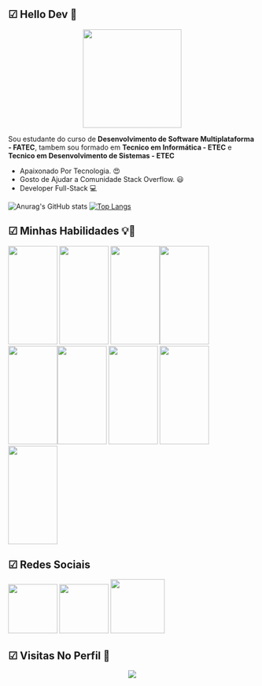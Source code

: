## ☑ Hello Dev 👊
<p align="center">
<img width="200px" src="https://i.pinimg.com/originals/26/6f/4e/266f4e921360ef518df4dd7e95a2b922.gif"></p>

Sou estudante do curso de **Desenvolvimento de Software Multiplataforma - FATEC**, tambem sou formado em **Tecnico em Informática - ETEC** e **Tecnico em Desenvolvimento de Sistemas - ETEC**

-  Apaixonado Por Tecnologia. 😍
- Gosto de Ajudar a Comunidade Stack Overflow. 😃
- Developer Full-Stack 💻



![Anurag's GitHub stats](https://github-readme-stats.vercel.app/api?username=Zereis240620&show_icons=true&theme=tokyonight)
[![Top Langs](https://github-readme-stats.vercel.app/api/top-langs/?username=Zereis240620&layout=compact)](https://github.com/Zereis240620/github-readme-stats)
## ☑ Minhas Habilidades 💡🚀
<p float="left">
<img width="100px" 
	 height="200px"
src="https://cdn.jsdelivr.net/gh/devicons/devicon/icons/php/php-original.svg" />
<img width="100px"  
height="200px"
src="https://cdn.jsdelivr.net/gh/devicons/devicon/icons/javascript/javascript-original.svg" />
<img width="100px"  
height="200px"	src="https://cdn.jsdelivr.net/gh/devicons/devicon/icons/nodejs/nodejs-original-wordmark.svg" /><img width="100px"  
height="200px"	src="https://cdn.jsdelivr.net/gh/devicons/devicon/icons/python/python-original.svg" /><img width="100px"
height="200px" src="https://cdn.jsdelivr.net/gh/devicons/devicon/icons/mysql/mysql-original-wordmark.svg" /><img width="100px"
height="200px"
src="https://cdn.jsdelivr.net/gh/devicons/devicon/icons/postgresql/postgresql-original-wordmark.svg" />
<img 
width="100px"
height="200px"
src="https://cdn.jsdelivr.net/gh/devicons/devicon/icons/apache/apache-original-wordmark.svg" />
<img 
width="100px"
height="200px"
src="https://cdn.jsdelivr.net/gh/devicons/devicon/icons/html5/html5-original.svg" />
<img 
width="100px"
height="200px"
src="https://cdn.jsdelivr.net/gh/devicons/devicon/icons/css3/css3-original-wordmark.svg" />
</p>

## ☑ Redes Sociais
<a href="https://www.linkedin.com/in/jos%C3%A9-reis-m-de-oliveira-b16a55177">
<img width="100px" src="https://cdn-icons-png.flaticon.com/512/174/174857.png"></a>
<a href="https://stackexchange.com/users/14761443/z%c3%a9-reis-m-olliver"><img width="100px" src="https://cdn-icons-png.flaticon.com/512/2111/2111628.png"></a>
<a href="https://www.instagram.com/zrmolliver/"><img width="110px" src="https://cdn4.iconfinder.com/data/icons/picons-social/57/38-instagram-3-512.png"></a>

## ☑ Visitas No Perfil 👀
<p align="center"> 
   <img alingn="center" src="https://profile-counter.glitch.me/Zereis240620/count.svg" />
 </p>
